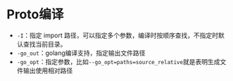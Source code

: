 # Proto编译

- `-I`：指定 import 路径，可以指定多个参数，编译时按顺序查找，不指定时默认查找当前目录。
- `-go_out`：golang编译支持，指定输出文件路径
- `-go_opt`：指定参数，比如`--go_opt=paths=source_relative`就是表明生成文件输出使用相对路径